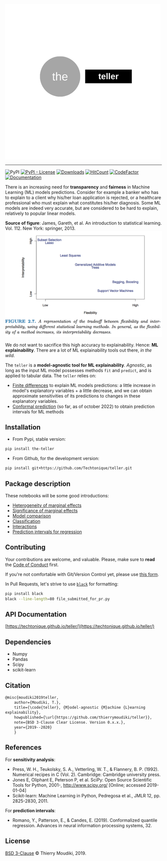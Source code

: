 ![teller logo](the-teller.png)

<hr>  

![PyPI](https://img.shields.io/pypi/v/the-teller) [![PyPI - License](https://img.shields.io/pypi/l/the-teller)](https://github.com/thierrymoudiki/teller/blob/master/LICENSE) [![Downloads](https://pepy.tech/badge/the-teller)](https://pepy.tech/project/the-teller) 
[![HitCount](https://hits.dwyl.com/Techtonique/teller.svg?style=flat-square)](http://hits.dwyl.com/Techtonique/teller)
[![CodeFactor](https://www.codefactor.io/repository/github/techtonique/teller/badge)](https://www.codefactor.io/repository/github/techtonique/teller)
[![Documentation](https://img.shields.io/badge/documentation-is_here-green)](https://techtonique.github.io/teller/)


There is an increasing need for __transparency__ and __fairness__ in Machine Learning (ML) models  predictions. Consider for example a banker who has to explain to a client why his/her loan application is rejected, or a healthcare professional who must explain what constitutes his/her diagnosis. Some ML models are indeed very accurate, but are considered to be hard to explain, relatively to popular linear models. 


__Source of figure__: James, Gareth, et al. An introduction to statistical learning. Vol. 112. New York: springer, 2013.
![Source: James, Gareth, et al. An introduction to statistical learning. Vol. 112. New York: springer, 2013.](image1.png)

We do not want to sacrifice this high accuracy to explainability.  Hence: __ML explainability__. There are a lot of ML explainability tools out there, _in the wild_.

The `teller` is a __model-agnostic tool for ML explainability__. _Agnostic_, as long as the input ML model possesses methods `fit` and `predict`, and is applied to tabular data. The `teller` relies on:

- [Finite differences](https://en.wikipedia.org/wiki/Finite_difference) to explain ML models predictions: a little increase in model's explanatory variables + a little decrease, and we can obtain approximate sensitivities of its predictions to changes in these explanatory variables. 
- [Conformal prediction](https://en.wikipedia.org/wiki/Conformal_prediction) (so far, as of october 2022) to obtain prediction intervals for ML methods


## Installation 

- From Pypi, stable version:

```bash
pip install the-teller
```

- From Github, for the development version: 

```bash
pip install git+https://github.com/Techtonique/teller.git
```


## Package description

These notebooks will be some good introductions:

- [Heterogeneity of marginal effects](/teller/demo/thierrymoudiki_011119_boston_housing.ipynb)
- [Significance of marginal effects](/teller/demo/thierrymoudiki_081119_boston_housing.ipynb)
- [Model comparison](/teller/demo/thierrymoudiki_151119_boston_housing.ipynb)
- [Classification](/teller/demo/thierrymoudiki_041219_breast_cancer_classif.ipynb)
- [Interactions](/teller/demo/thierrymoudiki_041219_boston_housing_interactions.ipynb)
- [Prediction intervals for regression](/teller/demo/thierrymoudiki_031022_diabetes_pred_interval.ipynb)


## Contributing

Your contributions are welcome, and valuable. Please, make sure to __read__ the [Code of Conduct](CONTRIBUTING.md) first. 

If you're not comfortable with Git/Version Control yet, please use [this form](https://forms.gle/Y18xaEHL78Fvci7r8).

In Pull Requests, let's strive to use [`black`](https://black.readthedocs.io/en/stable/) for formatting: 

```bash
pip install black
black --line-length=80 file_submitted_for_pr.py
```

## API Documentation

[https://techtonique.github.io/teller/](https://techtonique.github.io/teller/)

## Dependencies 

- Numpy
- Pandas
- Scipy
- scikit-learn


## Citation

```
@misc{moudiki2019teller,
	author={Moudiki, T.},
	title={\code{teller}, {M}odel-agnostic {M}achine {L}earning explainability},
	howpublished={\url{https://github.com/thierrymoudiki/teller}},
	note={BSD 3-Clause Clear License. Version 0.x.x.},
	year={2019--2020}
	}
```


## References

For **sensitivity analysis**: 

- Press, W. H., Teukolsky, S. A., Vetterling, W. T., & Flannery, B. P. (1992). Numerical recipes in C (Vol. 2). Cambridge: Cambridge university press.
- Jones E, Oliphant E, Peterson P, et al. SciPy: Open Source Scientific Tools for Python, 2001-, http://www.scipy.org/ [Online; accessed 2019-01-04]
- Scikit-learn: Machine Learning in Python, Pedregosa et al., JMLR 12, pp. 2825-2830, 2011.

For **prediction intervals**: 

- Romano, Y., Patterson, E., & Candes, E. (2019). Conformalized quantile regression. Advances in neural information processing systems, 32.

## License

[BSD 3-Clause](LICENSE) © Thierry Moudiki, 2019. 

